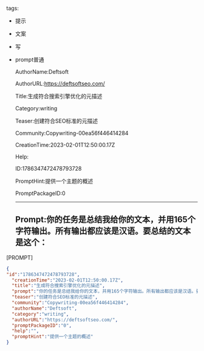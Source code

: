   tags: 
- 提示
- 文案
- 写
- prompt普通

  AuthorName:Deftsoft

  AuthorURL:https://deftsoftseo.com/

  Title:生成符合搜索引擎优化的元描述

  Category:writing

  Teaser:创建符合SEO标准的元描述

  Community:Copywriting-00ea56f446414284

  CreationTime:2023-02-01T12:50:00.17Z

  Help:

  ID:1786347472478793728

  PromptHint:提供一个主题的概述

  PromptPackageID:0

  ---

  ## Prompt:你的任务是总结我给你的文本，并用165个字符输出。所有输出都应该是汉语。要总结的文本是这个：

[PROMPT]

  ```json
  {
  "id":"1786347472478793728",
    "creationTime":"2023-02-01T12:50:00.17Z",
    "title":"生成符合搜索引擎优化的元描述",
    "prompt":"你的任务是总结我给你的文本，并用165个字符输出。所有输出都应该是汉语。要总结的文本是这个：\n\n[PROMPT]",
    "teaser":"创建符合SEO标准的元描述",
    "community":"Copywriting-00ea56f446414284",
    "authorName":"Deftsoft",
    "category":"writing",
    "authorURL":"https://deftsoftseo.com/",
    "promptPackageID":"0",
    "help":"",
    "promptHint":"提供一个主题的概述"
  }
  ```
